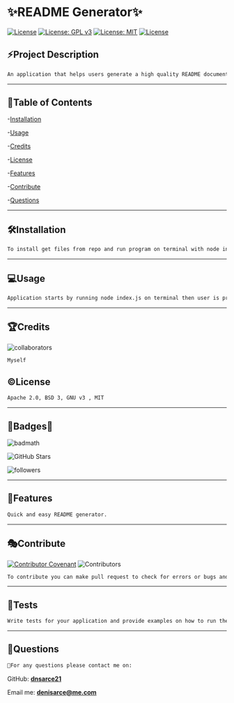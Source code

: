 # **✨README Generator**✨</br>

  [![License](https://img.shields.io/badge/License-Apache%202.0-yellowgreen.svg)](https://opensource.org/licenses/Apache-2.0) 
  [![License: GPL v3](https://img.shields.io/badge/License-GPLv3-blue.svg)](https://www.gnu.org/licenses/gpl-3.0)
  [![License: MIT](https://img.shields.io/badge/License-MIT-yellow.svg)](https://opensource.org/licenses/MIT)
  [![License](https://img.shields.io/badge/License-BSD%203--Clause-blue.svg)](https://opensource.org/licenses/BSD-3-Clause)


  ## **⚡Project Description**
  
  ```md
  An application that helps users generate a high quality README document after answering a series of questions that are prompted for the user after running application. This helps developers focus on their project.
  ```

  ---  
 
  ## **🔎Table of Contents**

  
  -[Installation](#installation)

  -[Usage](#usage) 

  -[Credits](#credits) 

  -[License](#license) 

  -[Features](#features) 

  -[Contribute](#contribute)

  -[Questions](#questions)

  ---
  
  ## **🛠️Installation**
  
  ```md
  To install get files from repo and run program on terminal with node index.js - program uses inquirer npm - init - node
  ```
  
 ---
  
  ## **💻Usage**
  
  ```md
  Application starts by running node index.js on terminal then user is presented with questions. Once user answers all questions a README file is created.
  ```
  
  ---
  
  ## **🏆Credits**
  
  ![collaborators](https://img.shields.io/npm/collaborators/inquirer)

  ```md
  Myself
  ```
  
  
  ## **©️License**

  ```md  
  Apache 2.0, BSD 3, GNU v3 , MIT
  ```
  
  ---
  
  ## **🌟Badges🌟**
  
 
  ![badmath](https://img.shields.io/github/languages/top/nielsenjared/badmath)
  
  ![GitHub Stars](https://img.shields.io/github/stars/dnsarce21/Pro-Readme-Gen-DA?style=social)
  
  ![followers](https://img.shields.io/github/followers/dnsarce21?style=social)
 
  ---

  ## **📑Features**
  
  ```md
  Quick and easy README generator.
  ```

  ---

  ## **🎭Contribute**
  
 
  [![Contributor Covenant](https://img.shields.io/badge/Contributor%20Covenant-2.1-4baaaa.svg)](code_of_conduct.md)
  ![Contributors](https://img.shields.io/github/contributors/dnsarce21/Pro-Readme-Gen-DA)

  ```md
  To contribute you can make pull request to check for errors or bugs and improve formatting for README doc.
  ```
  
  ---
  
  ## **🚧Tests**
  
  ```md
  Write tests for your application and provide examples on how to run them here.
  ```
  ---
  
  ## **💬Questions**

  ```md
  🥇For any questions please contact me on:
  ```
  
  GitHub: **[dnsarce21](https://github.com/dnsarce21)**
  
  Email me: **denisarce@me.com**
 
  